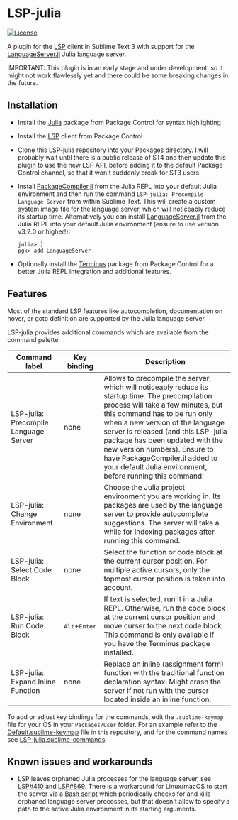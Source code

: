 # LSP-julia

[![License](https://img.shields.io/github/license/jwortmann/LSP-julia)](https://github.com/jwortmann/LSP-julia/blob/master/LICENSE)

A plugin for the [LSP](https://packagecontrol.io/packages/LSP) client in Sublime Text 3 with support for the [LanguageServer.jl](https://github.com/julia-vscode/LanguageServer.jl) Julia language server.

IMPORTANT: This plugin is in an early stage and under development, so it might not work flawlessly yet and there could be some breaking changes in the future.

## Installation

* Install the [Julia](https://packagecontrol.io/packages/Julia) package from Package Control for syntax highlighting
* Install the [LSP](https://packagecontrol.io/packages/LSP) client from Package Control
* Clone this LSP-julia repository into your Packages directory.
  I will probably wait until there is a public release of ST4 and then update this plugin to use the new LSP API, before adding it to the default Package Control channel, so that it won't suddenly break for ST3 users.
* Install [PackageCompiler.jl](https://github.com/JuliaLang/PackageCompiler.jl) from the Julia REPL into your default Julia environment and then run the command `LSP-julia: Precompile Language Server` from within Sublime Text.
  This will create a custom system image file for the language server, which will noticeably reduce its startup time.
  Alternatively you can install [LanguageServer.jl](https://github.com/julia-vscode/LanguageServer.jl) from the Julia REPL into your default Julia environment (ensure to use version v3.2.0 or higher!):

    ```
    julia> ]
    pgk> add LanguageServer
    ```

* Optionally install the [Terminus](https://packagecontrol.io/packages/Terminus) package from Package Control for a better Julia REPL integration and additional features.

## Features

Most of the standard LSP features like autocompletion, documentation on hover, or goto definition are supported by the Julia language server.

LSP-julia provides additional commands which are available from the command palette:

| Command label | Key binding | Description |
| ------------- | ----------- | ----------- |
| LSP-julia: Precompile Language Server | none | Allows to precompile the server, which will noticeably reduce its startup time. The precompilation process will take a few minutes, but this command has to be run only when a new version of the language server is released (and this LSP-julia package has been updated with the new version numbers). Ensure to have PackageCompiler.jl added to your default Julia environment, before running this command! |
| LSP-julia: Change Environment | none | Choose the Julia project environment you are working in. Its packages are used by the language server to provide autocomplete suggestions. The server will take a while for indexing packages after running this command. |
| LSP-julia: Select Code Block | none | Select the function or code block at the current cursor position. For multiple active cursors, only the topmost cursor position is taken into account. |
| LSP-julia: Run Code Block | <kbd>Alt</kbd>+<kbd>Enter</kbd> | If text is selected, run it in a Julia REPL. Otherwise, run the code block at the current cursor position and move curser to the next code block. This command is only available if you have the Terminus package installed. |
| LSP-julia: Expand Inline Function | none | Replace an inline (assignment form) function with the traditional function declaration syntax. Might crash the server if not run with the curser located inside an inline function. |

To add or adjust key bindings for the commands, edit the `.sublime-keymap` file for your OS in your `Packages/User` folder.
For an example refer to the [Default.sublime-keymap](Default.sublime-keymap) file in this repository, and for the command names see [LSP-julia.sublime-commands](LSP-julia.sublime-commands).

## Known issues and workarounds

* LSP leaves orphaned Julia processes for the language server, see [LSP#410](https://github.com/sublimelsp/LSP/issues/410) and [LSP#869](https://github.com/sublimelsp/LSP/issues/869).
  There is a workaround for Linux/macOS to start the server via a [Bash script](https://github.com/julia-vscode/LanguageServer.jl/blob/master/contrib/languageserver.sh) which periodically checks for and kills orphaned language server processes, but that doesn't allow to specify a path to the active Julia environment in its starting arguments.
